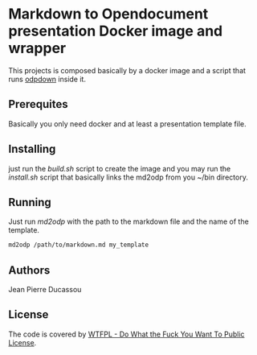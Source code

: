 # Markdown to Opendocument presentation Docker image and wrapper

This projects is composed basically by a docker image and a script that runs
[odpdown](https://github.com/thorstenb/odpdown) inside it.

## Prerequites

Basically you only need docker and at least a presentation template file.

## Installing

just run the *build.sh* script to create the image and you may run
the *install.sh* script that basically links the md2odp from you ~/bin
directory.

## Running

Just run *md2odp* with the path to the markdown file and the name of the template.

```sh
md2odp /path/to/markdown.md my_template
```

## Authors

Jean Pierre Ducassou

## License

The code is covered by [WTFPL - Do What the Fuck You Want To Public License](http://sam.zoy.org/wtfpl).

